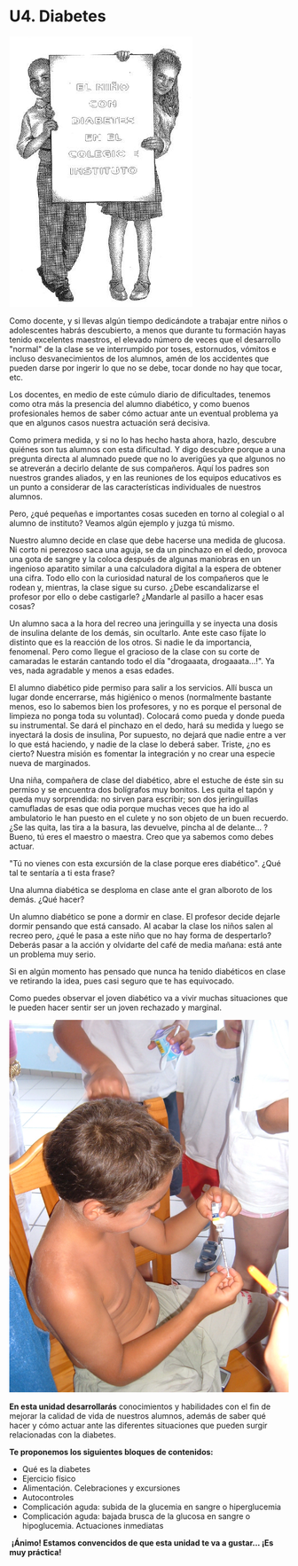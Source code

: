# U4. Diabetes


![Fig.3.23. Niños unidos contra la diabetes.](img/Modulo2_U5_1.jpg)

Como docente, y si llevas algún tiempo dedicándote a trabajar entre niños o adolescentes habrás descubierto, a menos que durante tu formación hayas tenido excelentes maestros, el elevado número de veces que el desarrollo "normal" de la clase se ve interrumpido por toses, estornudos, vómitos e incluso desvanecimientos de los alumnos, amén de los accidentes que pueden darse por ingerir lo que no se debe, tocar donde no hay que tocar, etc.

Los docentes, en medio de este cúmulo diario de dificultades, tenemos como otra más la presencia del alumno diabético, y como buenos profesionales hemos de saber cómo actuar ante un eventual problema ya que en algunos casos nuestra actuación será decisiva.

Como primera medida, y si no lo has hecho hasta ahora, hazlo, descubre quiénes son tus alumnos con esta dificultad. Y digo descubre porque a una pregunta directa al alumnado puede que no lo averigües ya que algunos no se atreverán a decirlo delante de sus compañeros. Aquí los padres son nuestros grandes aliados, y en las reuniones de los equipos educativos es un punto a considerar de las características individuales de nuestros alumnos.

Pero, ¿qué pequeñas e importantes cosas suceden en torno al colegial o al alumno de instituto? Veamos algún ejemplo y juzga tú mismo.

Nuestro alumno decide en clase que debe hacerse una medida de glucosa. Ni corto ni perezoso saca una aguja, se da un pinchazo en el dedo, provoca una gota de sangre y la coloca después de algunas maniobras en un ingenioso aparatito similar a una calculadora digital a la espera de obtener una cifra. Todo ello con la curiosidad natural de los compañeros que le rodean y, mientras, la clase sigue su curso. ¿Debe escandalizarse el profesor por ello o debe castigarle? ¿Mandarle al pasillo a hacer esas cosas?

Un alumno saca a la hora del recreo una jeringuilla y se inyecta una dosis de insulina delante de los demás, sin ocultarlo. Ante este caso fíjate lo distinto que es la reacción de los otros. Si nadie le da importancia, fenomenal. Pero como llegue el gracioso de la clase con su corte de camaradas le estarán cantando todo el día "drogaaata, drogaaata…!". Ya ves, nada agradable y menos a esas edades.

El alumno diabético pide permiso para salir a los servicios. Allí busca un lugar donde encerrarse, más higiénico o menos (normalmente bastante menos, eso lo sabemos bien los profesores, y no es porque el personal de limpieza no ponga toda su voluntad). Colocará como pueda y donde pueda su instrumental. Se dará el pinchazo en el dedo, hará su medida y luego se inyectará la dosis de insulina, Por supuesto, no dejará que nadie entre a ver lo que está haciendo, y nadie de la clase lo deberá saber. Triste, ¿no es cierto? Nuestra misión es fomentar la integración y no crear una especie nueva de marginados.

Una niña, compañera de clase del diabético, abre el estuche de éste sin su permiso y se encuentra dos bolígrafos muy bonitos. Les quita el tapón y queda muy sorprendida: no sirven para escribir; son dos jeringuillas camufladas de esas que odia porque muchas veces que ha ido al ambulatorio le han puesto en el culete y no son objeto de un buen recuerdo. ¿Se las quita, las tira a la basura, las devuelve, pincha al de delante… ? Bueno, tú eres el maestro o maestra. Creo que ya sabemos como debes actuar.

"Tú no vienes con esta excursión de la clase porque eres diabético". ¿Qué tal te sentaría a ti esta frase?

Una alumna diabética se desploma en clase ante el gran alboroto de los demás. ¿Qué hacer?

Un alumno diabético se pone a dormir en clase. El profesor decide dejarle dormir pensando que está cansado. Al acabar la clase los niños salen al recreo pero, ¿qué le pasa a este niño que no hay forma de despertarlo? Deberás pasar a la acción y olvidarte del café de media mañana: está ante un problema muy serio.

Si en algún momento has pensado que nunca ha tenido diabéticos en clase ve retirando la idea, pues casi seguro que te has equivocado.

Como puedes observar el joven diabético va a vivir muchas situaciones que le pueden hacer sentir ser un joven rechazado y marginal.


![Fig.3.24. Niño autoinyectándose insulina. Campamento educativo](img/autoinyeccion.jpg)


**En esta unidad desarrollarás** conocimientos y habilidades con el fin de mejorar la calidad de vida de nuestros alumnos, además de saber qué hacer y cómo actuar ante las diferentes situaciones que pueden surgir relacionadas con la diabetes.

**Te proponemos los siguientes bloques de contenidos:**

*   Qué es la diabetes
*   Ejercicio físico
*   Alimentación. Celebraciones y excursiones
*   Autocontroles
*   Complicación aguda: subida de la glucemia en sangre o hiperglucemia
*   Complicación aguda: bajada brusca de la glucosa en sangre o hipoglucemia. Actuaciones inmediatas

 **¡Ánimo! Estamos convencidos de que esta unidad te va a gustar... ¡Es muy práctica!**

